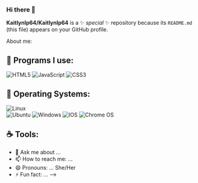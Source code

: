 ### Hi there 👋

**KaitlynIp64/KaitlynIp64** is a ✨ _special_ ✨ repository because its `README.md` (this file) appears on your GitHub profile.

About me:

## 🔭 Programs I use:
![HTML5](https://img.shields.io/badge/html5-%23E34F26.svg?style=for-the-badge&logo=html5&logoColor=white) 
![JavaScript](https://img.shields.io/badge/javascript-%23323330.svg?style=for-the-badge&logo=javascript&logoColor=%23F7DF1E) 
![CSS3](https://img.shields.io/badge/css3-%231572B6.svg?style=for-the-badge&logo=css3&logoColor=white)
## 🌙 Operating Systems: 
![Linux](https://img.shields.io/badge/Linux-FCC624?style=for-the-badge&logo=linux&logoColor=black) 	
![Ubuntu](https://img.shields.io/badge/Ubuntu-E95420?style=for-the-badge&logo=ubuntu&logoColor=white) 
![Windows](https://img.shields.io/badge/Windows-0078D6?style=for-the-badge&logo=windows&logoColor=white) 
![IOS](https://img.shields.io/badge/iOS-000000?style=for-the-badge&logo=ios&logoColor=white) 
![Chrome OS](https://img.shields.io/badge/chrome%20os-3d89fc?style=for-the-badge&logo=google%20chrome&logoColor=white)
## ☕️ Tools: 
- 💬 Ask me about ...
- 📫 How to reach me: ...
- 😄 Pronouns: ... She/Her
- ⚡ Fun fact: ...
-->
